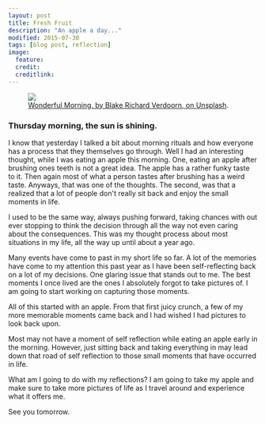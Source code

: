 ```yaml
---
layout: post
title: Fresh Fruit
description: "An apple a day..."
modified: 2015-07-30
tags: [blog post, reflection]
image:
  feature:
  credit:
  creditlink:
---
```


<figure>
	<a href="https://ununsplash.imgix.net/photo-1433959352364-9314c5b6eb0b?fit=crop&fm=jpg&h=700&q=75&w=1050"><img src="https://ununsplash.imgix.net/photo-1433959352364-9314c5b6eb0b?fit=crop&fm=jpg&h=700&q=75&w=1050"></a>
	<figcaption><a href="https://ununsplash.imgix.net/photo-1433959352364-9314c5b6eb0b?fit=crop&fm=jpg&h=700&q=75&w=1050" title="Wonderful Morning, by Blake Richard Verdoorn, on Unsplash">Wonderful Morning, by Blake Richard Verdoorn, on Unsplash</a>.</figcaption>
</figure>


### Thursday morning, the sun is shining. 

I know that yesterday I talked a bit about morning rituals and how everyone has a process that they themselves go through. Well I had an interesting thought, while I was eating an apple this morning. One, eating an apple after brushing ones teeth is not a great idea. The apple has a rather funky taste to it. Then again most of what a person tastes after brushing has a weird taste. Anyways, that was one of the thoughts. The second, was that a realized that a lot of people don't really sit back and enjoy the small moments in life.

I used to be the same way, always pushing forward, taking chances with out ever stopping to think the decision through all the way not even caring about the consequences. This was my thought process about most situations in my life, all the way up until about a year ago.

Many events have come to past in my short life so far. A lot of the memories have come to my attention this past year as I have been self-reflecting back on a lot of my decisions. One glaring issue that stands out to me. The best moments I once lived are the ones I absolutely forgot to take pictures of. I am going to start working on capturing those moments.

All of this started with an apple. From that first juicy crunch, a few of my more memorable moments came back and I had wished I had pictures to look back upon.

Most may not have a moment of self reflection while eating an apple early in the morning. However, just sitting back and taking everything in may lead down that road of self reflection to those small moments that have occurred in life.

What am I going to do with my reflections? I am going to take my apple and make sure to take more pictures of life as I travel around and experience what it offers me.

See you tomorrow.
